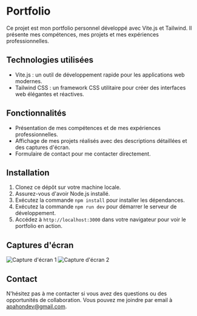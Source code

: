 # Portfolio

Ce projet est mon portfolio personnel développé avec Vite.js et Tailwind. Il présente mes compétences, mes projets et mes expériences professionnelles.

## Technologies utilisées

- Vite.js : un outil de développement rapide pour les applications web modernes.
- Tailwind CSS : un framework CSS utilitaire pour créer des interfaces web élégantes et réactives.

## Fonctionnalités

- Présentation de mes compétences et de mes expériences professionnelles.
- Affichage de mes projets réalisés avec des descriptions détaillées et des captures d'écran.
- Formulaire de contact pour me contacter directement.

## Installation

1. Clonez ce dépôt sur votre machine locale.
2. Assurez-vous d'avoir Node.js installé.
3. Exécutez la commande `npm install` pour installer les dépendances.
4. Exécutez la commande `npm run dev` pour démarrer le serveur de développement.
5. Accédez à `http://localhost:3000` dans votre navigateur pour voir le portfolio en action.

## Captures d'écran

![Capture d'écran 1](/path/to/screenshot1.png)
![Capture d'écran 2](/path/to/screenshot2.png)

## Contact

N'hésitez pas à me contacter si vous avez des questions ou des opportunités de collaboration. Vous pouvez me joindre par email à [apahondev@gmail.com](mailto:apahondev@gmail.com).

